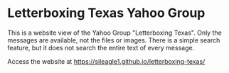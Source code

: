 # Letterboxing Texas Yahoo Group

This is a website view of the Yahoo Group "Letterboxing Texas".
Only the messages are available, not the files or images.
There is a simple search feature, but it does not search the entire text of every message.

Access the website at https://sileagle1.github.io/letterboxing-texas/
